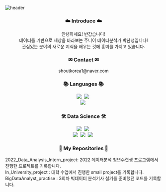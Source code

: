 ![header](https://capsule-render.vercel.app/api?type=Waving&color=timeAuto&height=300&section=header&text=Welcome&desc=Chanseong's%20Github%20World&descAlign=70&descAlignY=65&fontSize=70)

<h3 align="center">☁️ Introduce ☁️</h3>
<p align="center">
  안녕하세요! 반갑습니다!<br>
  데이터를 기반으로 세상을 바라보는 주니어 데이터분석가 박찬성입니다!<br>
  관심있는 분야의 새로운 지식을 배우는 것에 흥미를 가지고 있습니다.

<br>
  
<h3 align="center">✉ Contact ✉</h3>
<p align="center">
  shoutkorea1@naver.com

<br>

<h3 align="center">📚 Languages 📚</h3>
<p align="center"> 
  <img src="https://img.shields.io/badge/Python-3766AB?style=flat-square&logo=Python&logoColor=white"/></a>&nbsp 
  <img src="https://img.shields.io/badge/R-276DC3?style=flat-square&logo=R&logoColor=white"/></a>&nbsp <br>
  <img src="https://img.shields.io/badge/Mysql-E6B91E?style=flat-square&logo=MySql&logoColor=white"/></a>&nbsp

<br>

<h3 align="center">🛠️ Data Science 🛠️</h3>
<p align="center"> 
  <img src="https://img.shields.io/badge/NumPy-013243?style=flat-square&logo=NumPy&logoColor=white"/></a>&nbsp 
  <img src="https://img.shields.io/badge/pandas-150458?style=flat-square&logo=pandas&logoColor=white"/></a>&nbsp<br>
  <img src="https://img.shields.io/badge/SciPy-8CAAE6?style=flat-square&logo=SciPy&logoColor=white"/></a>&nbsp
  <img src="https://img.shields.io/badge/sklearn-F7931E?style=flat-square&logo=scikit-learn&logoColor=white"/></a>&nbsp
  <img src="https://img.shields.io/badge/PyTorch-EE4C2C?style=flat-square&logo=PyTorch&logoColor=white"/></a>&nbsp
  
<br>

<h3 align="center">🏡 My Repositories 🏡</h3>  
  2022_Data_Analysis_Intern_project: 2022 데이터분석 청년수련생 프로그램에서 진행한 프로젝트를 기록합니다.<br>
  In_University_project : 대학 수업에서 진행한 small project를 기록합니다.<br>
  BigDataAnalyst_practise : 3회차 빅데이터 분석기사 실기를 준비했던 코드를 기록합니다.
